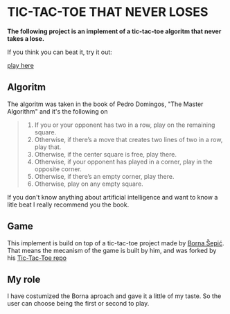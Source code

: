 # TIC-TAC-TOE THAT NEVER LOSES

**The following project is an implement of a tic-tac-toe algoritm that never takes a lose.**

If you think you can beat it, try it out:

[play here](https://www.jookstar.com)

## Algoritm
The algoritm was taken in the book of Pedro Domingos, "The Master Algorithm" and it's the following on

> 1. If you or your opponent has two in a row, play on the remaining square.
> 2. Otherwise, if there’s a move that creates two lines of two in a row, play that.
> 3. Otherwise, if the center square is free, play there.
> 4. Otherwise, if your opponent has played in a corner, play in the opposite corner.
> 5. Otherwise, if there’s an empty corner, play there. 
> 6. Otherwise, play on any empty square.

If you don't know anything about artificial intelligence and want to know a litle beat I really recommend you the book.

## Game
This implement is build on top of a tic-tac-toe project made by [Borna Šepić](https://github.com/BornaSepic). That means the mecanism of the game is built by him, and was forked by his [Tic-Tac-Toe repo](https://github.com/BornaSepic/Tic-Tac-Toe)

## My role
I have costumized the Borna aproach and gave it a little of my taste. So the user can choose being the first or second to play.
